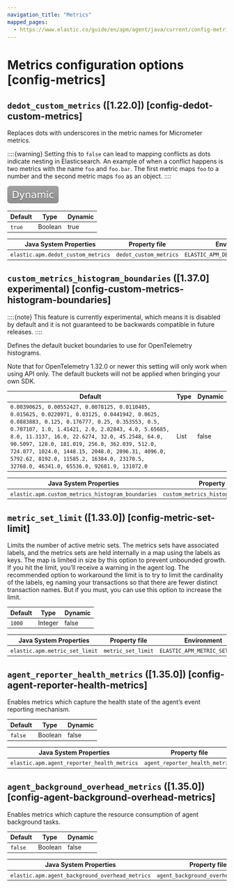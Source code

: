 ```yaml
---
navigation_title: "Metrics"
mapped_pages:
  - https://www.elastic.co/guide/en/apm/agent/java/current/config-metrics.html
---
```


# Metrics configuration options [config-metrics]



## `dedot_custom_metrics` ([1.22.0]) [config-dedot-custom-metrics]

Replaces dots with underscores in the metric names for Micrometer metrics.

::::{warning}
Setting this to `false` can lead to mapping conflicts as dots indicate nesting in Elasticsearch. An example of when a conflict happens is two metrics with the name `foo` and `foo.bar`. The first metric maps `foo` to a number and the second metric maps `foo` as an object.
::::


[![dynamic config](images/dynamic-config.svg "") ](/reference/configuration.md#configuration-dynamic)

| Default | Type | Dynamic |
| --- | --- | --- |
| `true` | Boolean | true |

| Java System Properties | Property file | Environment |
| --- | --- | --- |
| `elastic.apm.dedot_custom_metrics` | `dedot_custom_metrics` | `ELASTIC_APM_DEDOT_CUSTOM_METRICS` |


## `custom_metrics_histogram_boundaries` ([1.37.0] experimental) [config-custom-metrics-histogram-boundaries]

::::{note}
This feature is currently experimental, which means it is disabled by default and it is not guaranteed to be backwards compatible in future releases.
::::


Defines the default bucket boundaries to use for OpenTelemetry histograms.

Note that for OpenTelemetry 1.32.0 or newer this setting will only work when using API only. The default buckets will not be applied when bringing your own SDK.

| Default | Type | Dynamic |
| --- | --- | --- |
| `0.00390625, 0.00552427, 0.0078125, 0.0110485, 0.015625, 0.0220971, 0.03125, 0.0441942, 0.0625, 0.0883883, 0.125, 0.176777, 0.25, 0.353553, 0.5, 0.707107, 1.0, 1.41421, 2.0, 2.82843, 4.0, 5.65685, 8.0, 11.3137, 16.0, 22.6274, 32.0, 45.2548, 64.0, 90.5097, 128.0, 181.019, 256.0, 362.039, 512.0, 724.077, 1024.0, 1448.15, 2048.0, 2896.31, 4096.0, 5792.62, 8192.0, 11585.2, 16384.0, 23170.5, 32768.0, 46341.0, 65536.0, 92681.9, 131072.0` | List | false |

| Java System Properties | Property file | Environment |
| --- | --- | --- |
| `elastic.apm.custom_metrics_histogram_boundaries` | `custom_metrics_histogram_boundaries` | `ELASTIC_APM_CUSTOM_METRICS_HISTOGRAM_BOUNDARIES` |


## `metric_set_limit` ([1.33.0]) [config-metric-set-limit]

Limits the number of active metric sets. The metrics sets have associated labels, and the metrics sets are held internally in a map using the labels as keys. The map is limited in size by this option to prevent unbounded growth. If you hit the limit, you’ll receive a warning in the agent log. The recommended option to workaround the limit is to try to limit the cardinality of the labels, eg naming your transactions so that there are fewer distinct transaction names. But if you must, you can use this option to increase the limit.

| Default | Type | Dynamic |
| --- | --- | --- |
| `1000` | Integer | false |

| Java System Properties | Property file | Environment |
| --- | --- | --- |
| `elastic.apm.metric_set_limit` | `metric_set_limit` | `ELASTIC_APM_METRIC_SET_LIMIT` |


## `agent_reporter_health_metrics` ([1.35.0]) [config-agent-reporter-health-metrics]

Enables metrics which capture the health state of the agent’s event reporting mechanism.

| Default | Type | Dynamic |
| --- | --- | --- |
| `false` | Boolean | false |

| Java System Properties | Property file | Environment |
| --- | --- | --- |
| `elastic.apm.agent_reporter_health_metrics` | `agent_reporter_health_metrics` | `ELASTIC_APM_AGENT_REPORTER_HEALTH_METRICS` |


## `agent_background_overhead_metrics` ([1.35.0]) [config-agent-background-overhead-metrics]

Enables metrics which capture the resource consumption of agent background tasks.

| Default | Type | Dynamic |
| --- | --- | --- |
| `false` | Boolean | false |

| Java System Properties | Property file | Environment |
| --- | --- | --- |
| `elastic.apm.agent_background_overhead_metrics` | `agent_background_overhead_metrics` | `ELASTIC_APM_AGENT_BACKGROUND_OVERHEAD_METRICS` |

